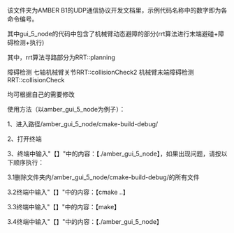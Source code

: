 该文件夹为AMBER B1的UDP通信协议开发文档里，示例代码名称中的数字即为各命令编号。

其中gui_5_node的代码中包含了机械臂动态避障的部分(rrt算法进行末端避碰+障碍检测+执行)

其中，rrt算法寻路部分为RRT::planning

障碍检测   七轴机械臂关节RRT::collisionCheck2    机械臂末端障碍检测RRT::collisionCheck

均可根据自己的需要修改

使用方法（以amber_gui_5_node为例子）：

1、进入路径/amber_gui_5_node/cmake-build-debug/

2、打开终端

3、终端中输入"【】"中的内容：【./amber_gui_5_node】，如果出现问题，请按以下顺序执行：

  3.1删除文件夹内/amber_gui_5_node/cmake-build-debug/的所有文件
  
  3.2终端中输入"【】"中的内容：【cmake ..】
  
  3.3终端中输入"【】"中的内容：【make】
  
  3.4终端中输入"【】"中的内容：【./amber_gui_5_node】
